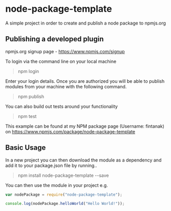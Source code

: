 # node-package-template
A simple project in order to create and publish a node package to npmjs.org

## Publishing a developed plugin

npmjs.org signup page - https://www.npmjs.com/signup

To login via the command line on your local machine

> npm login

Enter your login details. Once you are authorized you will be able to publish modules from your machine with the following command.

> npm publish

You can also build out tests around your functionality

> npm test

This example can be found at my NPM package page (Username: fintanak) on https://www.npmjs.com/package/node-package-template

## Basic Usage

In a new project you can then download the module as a dependency and add it to your package.json file by running..

> npm install node-package-template --save

You can then use the module in your project e.g.

```javascript
var nodePackage = require("node-package-template");

console.log(nodePackage.helloWorld("Hello World!"));
